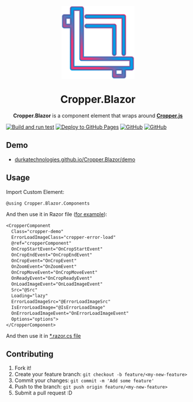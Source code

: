 <p align="center">
  <a href="https://durkatechnologies.github.io/Cropper.Blazor">
    <img src="src/Cropper.Blazor/Client/wwwroot/cropperblazor.png?raw=true" align="center" alt="Cropper.Blazor" width="200 px">
  </a>
  <h1 align="center">Cropper.Blazor</h1>
  <p align="center">
    <b>Cropper.Blazor</b>  is a component element that wraps around <a href="https://github.com/fengyuanchen/cropperjs"><b>Cropper.js</b></a>
  </p>
</p>

[![Build and run test](https://github.com/DurkaTechnologies/Cropper.Blazor/actions/workflows/ci.yml/badge.svg?event=push)](https://github.com/DurkaTechnologies/Cropper.Blazor/actions/workflows/ci.yml)
[![Deploy to GitHub Pages](https://github.com/DurkaTechnologies/Cropper.Blazor/actions/workflows/cd.yml/badge.svg?event=push)](https://github.com/DurkaTechnologies/Cropper.Blazor/actions/workflows/cd.yml)
[![GitHub](https://img.shields.io/github/license/DurkaTechnologies/Cropper.Blazor?color=ff5c9b)](https://github.com/DurkaTechnologies/Cropper.Blazor/blob/dev/LICENSE)
[![GitHub](https://img.shields.io/github/last-commit/DurkaTechnologies/Cropper.Blazor?color=009DEA)](https://github.com/DurkaTechnologies/Cropper.Blazor)

## Demo
- [durkatechnologies.github.io/Cropper.Blazor/demo](https://durkatechnologies.github.io/Cropper.Blazor/demo)

## Usage

Import Custom Element:

```razor
@using Cropper.Blazor.Components
```

And then use it in Razor file ([for example](https://github.com/DurkaTechnologies/Cropper.Blazor/blob/dev/src/Cropper.Blazor/Client/Pages/CropperDemo.razor)):

```razor
<CropperComponent
  Class="cropper-demo"
  ErrorLoadImageClass="cropper-error-load"
  @ref="cropperComponent"
  OnCropStartEvent="OnCropStartEvent"
  OnCropEndEvent="OnCropEndEvent"
  OnCropEvent="OnCropEvent"
  OnZoomEvent="OnZoomEvent"
  OnCropMoveEvent="OnCropMoveEvent"
  OnReadyEvent="OnCropReadyEvent"
  OnLoadImageEvent="OnLoadImageEvent"
  Src="@Src"
  Loading="lazy"
  ErrorLoadImageSrc="@ErrorLoadImageSrc"
  IsErrorLoadImage="@IsErrorLoadImage"
  OnErrorLoadImageEvent="OnErrorLoadImageEvent"
  Options="options">
</CropperComponent>
```

And then use it in [*.razor.cs file](https://github.com/DurkaTechnologies/Cropper.Blazor/blob/dev/src/Cropper.Blazor/Client/Pages/CropperDemo.razor.cs)

## Contributing

1. Fork it!
2. Create your feature branch: `git checkout -b feature/<my-new-feature>`
3. Commit your changes: `git commit -m 'Add some feature'`
4. Push to the branch: `git push origin feature/<my-new-feature>`
5. Submit a pull request :D
